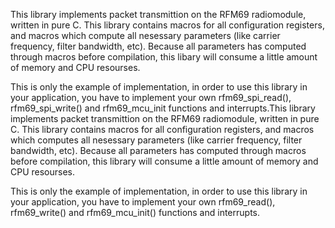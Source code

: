 This library implements packet transmittion on the RFM69 radiomodule, written in pure C. 
This library contains macros for all configuration registers, and macros which compute all nesessary parameters (like carrier frequency, filter bandwidth, etc). Because all parameters has computed through macros before compilation, this libary will consume a little amount of memory and CPU resourses.

This is only the example of implementation, in order to use this library in your application, you have to implement your own rfm69_spi_read(), rfm69_spi_write() and rfm69_mcu_init functions and interrupts.This library implements packet transmittion on the RFM69 radiomodule, written in pure C. 
This library contains macros for all configuration registers, and macros which computes all nesessary parameters (like carrier frequency, filter bandwidth, etc). Because all parameters has computed through macros before compilation, this library will consume a little amount of memory and CPU resourses.

This is only the example of implementation, in order to use this library in your application, you have to implement your own rfm69_read(), rfm69_write() and rfm69_mcu_init() functions and interrupts.
